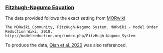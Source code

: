 ### [Fitzhugh-Nagumo Equation](https://en.wikipedia.org/wiki/FitzHugh%E2%80%93Nagumo_model?oldformat=true)

The data provided follows the exact setting from [MORwiki](http://modelreduction.org/index.php/FitzHugh-Nagumo_System)
```
The MORwiki Community, FitzHugh-Nagumo System. MORwiki - Model Order Reduction Wiki, 2018. 
http://modelreduction.org/index.php/FitzHugh-Nagumo_System
```

To produce the data, [Qian et al. 2020](https://linkinghub.elsevier.com/retrieve/pii/S0167278919307651) was also referenced.
